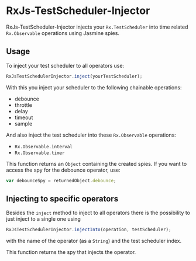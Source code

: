 # RxJs-TestScheduler-Injector

RxJs-TestScheduler-Injector injects your ```Rx.TestScheduler``` into time related ```Rx.Observable``` operations using Jasmine spies.

## Usage

To inject your test scheduler to all operators use:

```js
RxJsTestSchedulerInjector.inject(yourTestScheduler);
```

With this you inject your scheduler to the following chainable operations:

* debounce
* throttle
* delay
* timeout
* sample

And also inject the test scheduler into these ```Rx.Observable``` operations:

* ```Rx.Observable.interval```
* ```Rx.Observable.timer```

This function returns an ```Object``` containing the created spies. If you want to access the spy for the debounce operator, use:

```js
var debounceSpy = returnedObject.debounce;
```

## Injecting to specific operators

Besides the ```inject``` method to inject to all operators there is the possibility to just inject to a single one using

```js
RxJsTestSchedulerInjector.injectInto(operation, testScheduler);
```

with the name of the operator (as a ```String```) and the test scheduler index.

This function returns the spy that injects the operator.
